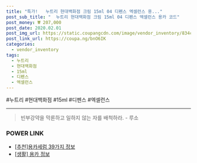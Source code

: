 ```yaml
--- 
title: "특가!   누트리 현대백화점 크림 15ml 04 디펜스 엑셀런스 용..." 
post_sub_title: "  누트리 현대백화점 크림 15ml 04 디펜스 엑셀런스 용카 코드" 
post_money: ₩ 207,000 
post_date: 2020.02.01 
post_img_url: https://static.coupangcdn.com/image/vendor_inventory/834c/95cf80ff74dc3d38e317a13f69f6a54435566db6b1f05efdf29a760ccc84.jpg 
post_link_url: https://coupa.ng/bnO6IK 
categories: 
  - vendor_inventory 
tags: 
  - 누트리 
  - 현대백화점 
  - 15ml 
  - 디펜스 
  - 엑셀런스 
--- 
```

  #누트리 #현대백화점 #15ml #디펜스 #엑셀런스 
<hr> 

> 빈부강약을 막론하고 일하지 않는 자를 배척하라. - 루소 


### POWER LINK

* <a href="https://blog.naver.com/fasyy4321/221792387235" target="_blank">[추천]용카세럼 39가지 정보</a>
* <a href="https://blog.naver.com/fash111/221767778205" target="_blank"> [생활] 용카 정보 </a>
